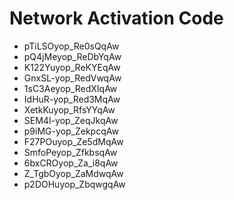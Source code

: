 # Network Activation Code
* pTiLSOyop_Re0sQqAw
* pQ4jMeyop_ReDbYqAw
* K122Yuyop_ReKYEqAw
* GnxSL-yop_RedVwqAw
* 1sC3Aeyop_RedXIqAw
* IdHuR-yop_Red3MqAw
* XetkKuyop_RfsYYqAw
* SEM4I-yop_ZeqJkqAw
* p9iMG-yop_ZekpcqAw
* F27POuyop_Ze5dMqAw
* SmfoPeyop_ZfkbsqAw
* 6bxCROyop_Za_i8qAw
* Z_TgbOyop_ZaMdwqAw
* p2DOHuyop_ZbqwgqAw